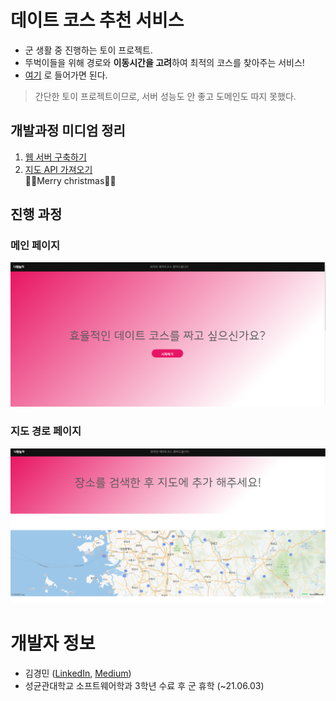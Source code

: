 #  데이트 코스 추천 서비스

- 군 생활 중 진행하는 토이 프로젝트.   
- 뚜벅이들을 위해 경로와 **이동시간을 고려**하여 최적의 코스를 찾아주는 서비스!  
- [여기](http://15.164.88.155/) 로 들어가면 된다.   

> 간단한 토이 프로젝트이므로, 서버 성능도 안 좋고 도메인도 따지 못했다.  


## 개발과정 미디엄 정리

1. [웹 서버 구축하기](https://medium.com/myinterest/20%EB%85%84-%EC%B6%94%EC%84%9D%EC%9D%84-%EB%A7%9E%EC%9D%B4%ED%95%98%EB%8A%94-%ED%86%A0%EC%9D%B4-%ED%94%84%EB%A1%9C%EC%A0%9D%ED%8A%B8-1-%EC%9B%B9-%EC%84%9C%EB%B2%84-%EA%B5%AC%EC%B6%95%ED%95%98%EA%B8%B0-416c2960318f?source=friends_link&sk=1b051d7dad858e48c10e493c110d31f9)   
2. [지도 API 가져오기](https://medium.com/myinterest/%EA%B5%B0%EB%8C%80%EC%97%90%EC%84%9C-%ED%86%A0%EC%9D%B4%ED%94%84%EB%A1%9C%EC%A0%9D%ED%8A%B8-2-%EC%A7%80%EB%8F%84-api-%EA%B0%80%EC%A0%B8%EC%98%A4%EA%B8%B0-c4b4e929dfec)  
:santa::christmas_tree:Merry christmas:christmas_tree::santa:
## 진행 과정 

### 메인 페이지
![main page](readmeImages/main_page.png)

### 지도 경로 페이지
![2nd page](readmeImages/2nd_page.png)



# 개발자 정보
- 김경민 ([LinkedIn](https://www.linkedin.com/in/kyungmin-kim/),  [Medium](https://medium.com/@lufovic77))
- 성균관대학교 소프트웨어학과 3학년 수료 후 군 휴학 (~21.06.03)
